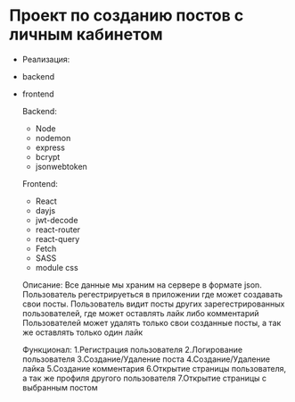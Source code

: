 # Проект по созданию постов c личным кабинетом
- Реализация:
- backend
- frontend

  Backend:
  - Node
  - nodemon
  - express
  - bcrypt
  - jsonwebtoken

  Frontend:
  - React
  - dayjs
  - jwt-decode
  - react-router
  - react-query
  - Fetch
  - SASS
  - module css
 
  Описание:
  Все данные мы храним на сервере в формате json.
  Пользователь регестрируеться в приложении где может создавать свои посты.
  Пользователь видит посты других зарегестрированных пользователей, где может оставлять лайк либо комментарий
  Пользователей может удалять только свои созданные посты, а так же оставлять только один лайк
 
  Функционал:
  1.Регистрация пользователя
  2.Логирование пользователя
  3.Создание/Удаление поста
  4.Создание/Удаление лайка
  5.Создание комментария
  6.Открытие страницы пользователя, а так же профиля другого пользователя
  7.Открытие страницы с выбранным постом
  
